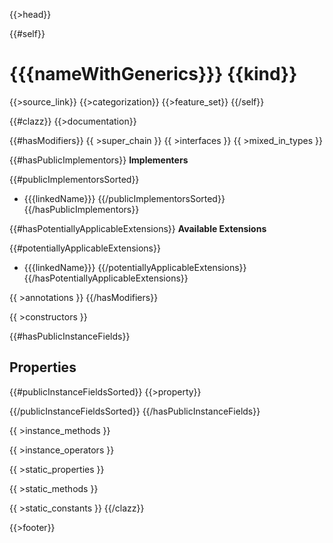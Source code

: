 {{>head}}

{{#self}}
# {{{nameWithGenerics}}} {{kind}}

{{>source_link}}
{{>categorization}}
{{>feature_set}}
{{/self}}

{{#clazz}}
{{>documentation}}

{{#hasModifiers}}
{{ >super_chain }}
{{ >interfaces }}
{{ >mixed_in_types }}

{{#hasPublicImplementors}}
**Implementers**

{{#publicImplementorsSorted}}
- {{{linkedName}}}
{{/publicImplementorsSorted}}
{{/hasPublicImplementors}}

{{#hasPotentiallyApplicableExtensions}}
**Available Extensions**

{{#potentiallyApplicableExtensions}}
- {{{linkedName}}}
{{/potentiallyApplicableExtensions}}
{{/hasPotentiallyApplicableExtensions}}

{{ >annotations }}
{{/hasModifiers}}

{{ >constructors }}

{{#hasPublicInstanceFields}}
## Properties

{{#publicInstanceFieldsSorted}}
{{>property}}

{{/publicInstanceFieldsSorted}}
{{/hasPublicInstanceFields}}

{{ >instance_methods }}

{{ >instance_operators }}

{{ >static_properties }}

{{ >static_methods }}

{{ >static_constants }}
{{/clazz}}

{{>footer}}
